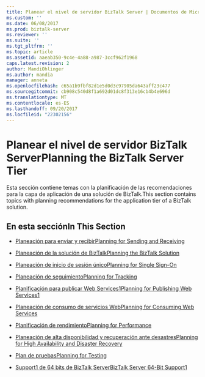 ```yaml
---
title: Planear el nivel de servidor BizTalk Server | Documentos de Microsoft
ms.custom: ''
ms.date: 06/08/2017
ms.prod: biztalk-server
ms.reviewer: ''
ms.suite: ''
ms.tgt_pltfrm: ''
ms.topic: article
ms.assetid: aaeab350-9c4e-4a88-a987-3ccf962f1968
caps.latest.revision: 2
author: MandiOhlinger
ms.author: mandia
manager: anneta
ms.openlocfilehash: c65a1b9fbf82d1e5d0d3c97905da643aff23c477
ms.sourcegitcommit: cb908c540d8f1a692d01dc8f313e16cb4b4e696d
ms.translationtype: MT
ms.contentlocale: es-ES
ms.lasthandoff: 09/20/2017
ms.locfileid: "22302156"
---
```

# <a name="planning-the-biztalk-server-tier"></a><span data-ttu-id="4c026-102">Planear el nivel de servidor BizTalk Server</span><span class="sxs-lookup"><span data-stu-id="4c026-102">Planning the BizTalk Server Tier</span></span>
<span data-ttu-id="4c026-103">Esta sección contiene temas con la planificación de las recomendaciones para la capa de aplicación de una solución de BizTalk.</span><span class="sxs-lookup"><span data-stu-id="4c026-103">This section contains topics with planning recommendations for the application tier of a BizTalk solution.</span></span>  
  
## <a name="in-this-section"></a><span data-ttu-id="4c026-104">En esta sección</span><span class="sxs-lookup"><span data-stu-id="4c026-104">In This Section</span></span>  
  
-   [<span data-ttu-id="4c026-105">Planeación para enviar y recibir</span><span class="sxs-lookup"><span data-stu-id="4c026-105">Planning for Sending and Receiving</span></span>](../technical-guides/planning-for-sending-and-receiving.md)  
  
-   [<span data-ttu-id="4c026-106">Planeación de la solución de BizTalk</span><span class="sxs-lookup"><span data-stu-id="4c026-106">Planning the BizTalk Solution</span></span>](../technical-guides/planning-the-biztalk-solution.md)  
  
-   [<span data-ttu-id="4c026-107">Planeación de inicio de sesión único</span><span class="sxs-lookup"><span data-stu-id="4c026-107">Planning for Single Sign-On</span></span>](../technical-guides/planning-for-single-sign-on.md)  
  
-   [<span data-ttu-id="4c026-108">Planeación de seguimiento</span><span class="sxs-lookup"><span data-stu-id="4c026-108">Planning for Tracking</span></span>](../technical-guides/planning-for-tracking.md)  
  
-   [<span data-ttu-id="4c026-109">Planificación para publicar Web Services1</span><span class="sxs-lookup"><span data-stu-id="4c026-109">Planning for Publishing Web Services1</span></span>](../technical-guides/planning-for-publishing-web-services1.md)  
  
-   [<span data-ttu-id="4c026-110">Planeación de consumo de servicios Web</span><span class="sxs-lookup"><span data-stu-id="4c026-110">Planning for Consuming Web Services</span></span>](../technical-guides/planning-for-consuming-web-services.md)  
  
-   [<span data-ttu-id="4c026-111">Planificación de rendimiento</span><span class="sxs-lookup"><span data-stu-id="4c026-111">Planning for Performance</span></span>](../technical-guides/planning-for-performance.md)  
  
-   [<span data-ttu-id="4c026-112">Planeación de alta disponibilidad y recuperación ante desastres</span><span class="sxs-lookup"><span data-stu-id="4c026-112">Planning for High Availability and Disaster Recovery</span></span>](../technical-guides/planning-for-high-availability-and-disaster-recovery.md)  
  
-   [<span data-ttu-id="4c026-113">Plan de pruebas</span><span class="sxs-lookup"><span data-stu-id="4c026-113">Planning for Testing</span></span>](../technical-guides/planning-for-testing.md)  
  
-   [<span data-ttu-id="4c026-114">Support1 de 64 bits de BizTalk Server</span><span class="sxs-lookup"><span data-stu-id="4c026-114">BizTalk Server 64-Bit Support1</span></span>](../technical-guides/biztalk-server-64-bit-support1.md)
